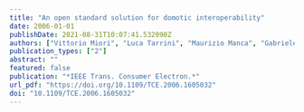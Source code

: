 ```yaml
---
title: "An open standard solution for domotic interoperability"
date: 2006-01-01
publishDate: 2021-08-31T10:07:41.532090Z
authors: ["Vittorio Miori", "Luca Tarrini", "Maurizio Manca", "Gabriele Tolomei"]
publication_types: ["2"]
abstract: ""
featured: false
publication: "*IEEE Trans. Consumer Electron.*"
url_pdf: "https://doi.org/10.1109/TCE.2006.1605032"
doi: "10.1109/TCE.2006.1605032"
---
```


